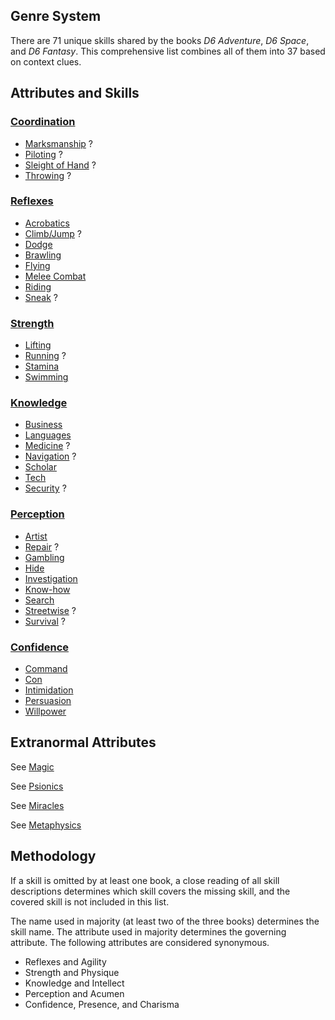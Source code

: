 Genre System
------------

There are 71 unique skills shared by the books _D6 Adventure_, _D6 Space_, and _D6 Fantasy_. This comprehensive list combines all of them into 37 based on context clues.

Attributes and Skills
---------------------

### [Coordination](Coordination.md)

- [Marksmanship](Marksmanship.md) <span title='Space: Reflexes'>?</span>
- [Piloting](Piloting.md) <span title='Space: Mechanical'>?</span>
- [Sleight of Hand](SleightOfHand.md) <span title='Space: Reflexes'>?</span>
- [Throwing](Throwing.md) <span title='Space: Reflexes'>?</span>

### [Reflexes](Reflexes.md)

- [Acrobatics](Acrobatics.md)
- [Climb/Jump](ClimbJump.md) <span title='Space: Strength'>?</span>
- [Dodge](Dodge.md)
- [Brawling](Fighting.md)
- [Flying](Flying.md)
- [Melee Combat](MeleeCombat.md)
- [Riding](Riding.md)
- [Sneak](Sneak.md) <span title='Space: Perception'>?</span>

### [Strength](Strength.md)

- [Lifting](Lifting.md)
- [Running](Running.md) <span title='Space: Reflexes'>?</span>
- [Stamina](Stamina.md)
- [Swimming](Swimming.md)

### [Knowledge](Knowledge.md)

- [Business](Business.md)
- [Languages](Languages.md)
- [Medicine](Medicine.md) <span title='Space: Technical'>?</span>
- [Navigation](Navigation.md) <span title='Space: Mechanical'>?</span>
- [Scholar](Scholar.md)
- [Tech](Tech.md)
- [Security](Traps.md) <span title='Space: Technical'>?</span>

### [Perception](Perception.md)

- [Artist](Artist.md)
- [Repair](RepairCraft.md) <span title='Space: Technical'>?</span>
- [Gambling](Gambling.md)
- [Hide](Hide.md)
- [Investigation](Investigation.md)
- [Know-how](Know-how.md)
- [Search](Search.md)
- [Streetwise](Streetwise.md) <span title='Space: Knowledge'>?</span>
- [Survival](Survival.md) <span title='Space: Knowledge'>?</span>

### [Confidence](Confidence.md)

- [Command](Command.md)
- [Con](Con.md)
- [Intimidation](Intimidation.md)
- [Persuasion](Persuasion.md)
- [Willpower](Mettle.md)

Extranormal Attributes
----------------------

See [Magic](Magic.md#extranormal-magic)

See [Psionics](PsionicPower.md#extranormal-psionics)

See [Miracles](Miracles.md)

See [Metaphysics](Metaphysics.md)

Methodology
-----------

If a skill is omitted by at least one book, a close reading of all skill descriptions determines which skill covers the missing skill, and the covered skill is not included in this list.

The name used in majority (at least two of the three books) determines the skill name. The attribute used in majority determines the governing attribute. The following attributes are considered synonymous.

- Reflexes and Agility
- Strength and Physique
- Knowledge and Intellect
- Perception and Acumen
- Confidence, Presence, and Charisma
